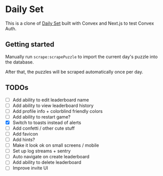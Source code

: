 # Daily Set

This is a clone of [Daily Set](https://www.setgame.com/set/puzzle) built with Convex and Next.js
to test Convex Auth.

## Getting started

Manually run `scrape:scrapePuzzle` to import the current day's puzzle into the database.

After that, the puzzles will be scraped automatically once per day.

## TODOs

- [ ] Add ability to edit leaderboard name
- [ ] Add ability to view leaderboard history
- [ ] Add profile info + colorblind friendly colors
- [ ] Add ability to restart game?
- [x] Switch to toasts instead of alerts
- [ ] Add confetti / other cute stuff
- [ ] Add favicon
- [ ] Add hints?
- [ ] Make it look ok on small screens / mobile
- [ ] Set up log streams + sentry
- [ ] Auto navigate on create leaderboard
- [ ] Add ability to delete leaderboard
- [ ] Improve invite UI
